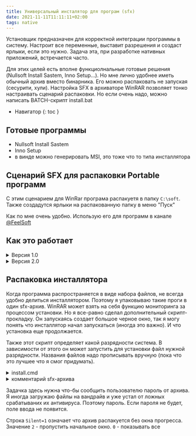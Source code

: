 ```yaml
---
title: Универсальный инсталятор для програм (sfx)
date: 2021-11-11T11:11:11+02:00
tags: native
---
```




Установщик предназначен для корректной интеграции программы в систему. Настроит все переменные, выставит разрешения и создаст ярлыки, если это нужно. Задача эта, при разработке нативных приложений, встречается часто. 

Для этих целей есть вполне функциолнальные готовые решения (Nullsoft Install Sastem, Inno Setup...). Но мне лично удобнее иметь обычный архив вместо бинарника. Его можно распаковать не запуская (сесурити, хули). Настройка SFX в архиваторе WinRAR позволяет тонко настраивать сценарий распаковки. Но если очень надо, можно написать BATCH-скрипт install.bat

- Навигатор
{: toc }


## Готовые программы
- Nullsoft Install Sastem
- Inno Setup
- в винде можно генерировать MSI, это тоже что то типа инсталлятора

## Сценарий SFX для распаковки Portable программ

С этим сценарием для WinRar програма распакуетя в папку ```C:\soft```.  
Также создадутся ярлыки на распакованную папку в меню "Пуск"

Как по мне очень удобно. Использую его для программ в канале [@FeelSoft](https://t.me/feelsoft)

## Как это работает

<details markdown="1"><summary markdown="0">Версия 1.0</summary>

```
;Расположенный ниже комментарий содержит команды SFX-сценария.
;Желательно использовать WinRar v6
;Поместить все файлы программы в одну папку с названеием программы
;Правый клик по ней — добавить в архив
;Поставить галочку "Создать SFX архив"
;Изменить название выходного файла, добавив в конец номер версии. 
;В этом документе, который сейчас читаешь, тоже добавить номер версии в поле "Title"
;Через Ctrl+H заменить в тексте старое название программы на новое. Оно встречается четыре раза
;Скопировать получившийся сценарий и вставить его на вкладке "Комментарий"

Path=%SYSTEMDRIVE%\!SOFT
SavePath
Setup="BOOTICE"
Overwrite=1
Title=BOOTICE v1.3.4.0
Text
{
<b>Распаковка с такими параметрами:</b><br>
- Перезапись файлов без запросов.<br>
- Создание ярлыков в папке "Пуск"<br>
- Автооткрытие распакованной папки<br>
- Запомнить выбранный путь установки<br>
<br>
Если не согласен, можешь просто распаковать программу как архив, или не использовать ее вовсе
}
Shortcut=P, "./BOOTICE/", "# Portables", "Папка программы", BOOTICE, ""
Shortcut=P, "./", "# Portables", "Открыть место хранения файлов", "# Папка на диске", ""
Shortcut=P, "%AppData%\Microsoft\Windows\Start Menu\Programs\# Portables", "# Portables", "", "# Папка в пуске", ""
```
</details>


<details markdown="1"><summary markdown="0">Версия 2.0</summary>

```
;Инициализировать создание архива
;Добавить версию в конец имени создаваемого файла
;Поставить галку "Создать SFX"
;Установить пароль "123"
;На вкладке "Комментарий" вставить сценарий ниже
;Заменить в нем название программы в двух местах

Path=%SYSTEMDRIVE%\soft\WizTree\
SavePath
Setup=.\
Title=Установка...
Text
{
<b>Желаете продолжить?</b><br>
Что-бы узнать пароль, решите задачку: <br>
120+3=?
}
Shortcut=P, ".\", , , "WizTree", 
```
</details>


## Распаковка инсталлятора
Когда программа распространяется в виде набора файлов, не всегда удобно делиться инсталлятором. Поэтому я упаковываю такие проги в один sfx-архив. WinRAR может взять на себя функцию мониторинга за процессом установки. Но я все-равно сделал дополнительный скрипт-прокладку. Он запускаясь создает большое черное окно, так я могу понять что инсталлятор начал запускаться (иногда это важно). И что установка еще продолжается. 

Также этот скрипт определяет какой разрядности система. В зависимости от этого он может запустить для установки файл нужной разрядности. Названия файлов надо прописывать вручную (пока что это лучшее что я смог придумать). 


<details markdown="1"><summary markdown="0">install.cmd</summary>

```
@echo off
@chcp 1251 > nul
title Installing...
cd /d %~dp0
cd
echo Ожидаю завершения установки...
if defined PROCESSOR_ARCHITEW6432 (set arch=64) else If "%PROCESSOR_ARCHITECTURE%"=="AMD64" (set arch=64)
if %arch%==64 (
	echo Версия: 64bit
	start "" /wait "winrar-x64-6.11ru.exe"
) else (
	echo Версия: 32bit
	start "" /wait "winrar-x32-6.11ru.exe"
)
exit
```

</details>


<details markdown="1"><summary markdown="0">комментарий sfx-архива</summary>

```
;Расположенный ниже комментарий содержит команды SFX-сценария
Setup=install.bat
TempMode="Что-бы продолжить реши задачку:\n  66+57=?","Распковка..."
Silent=1
Title=WinRAR 6.11
```
</details>


Задачка здесь нужна что-бы сообщить пользователю пароль от архива. Я иногда загружаю файлы на вандрайв и уже устал от ложных срабатываних их антивируса. Поэтому пароль. Если пароля не будет, поле ввода не появится.

Строка `Silent=1` означает что архив распакуется без окна прогресса. Значение `2` - пропустить начальное окно. `0` - показывать все
